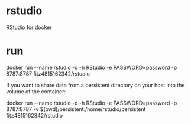 # rstudio
RStudio for docker

# run
docker run --name rstudio -d -h RStudio -e PASSWORD=password -p 8787:8787 fitz4815162342/rstudio

If you want to share data from a persistent directory on your host into the volume of the container:

docker run --name rstudio -d -h RStudio -e PASSWORD=password -p 8787:8787 -v $(pwd)/persistent:/home/rstudio/persistent fitz4815162342/rstudio
